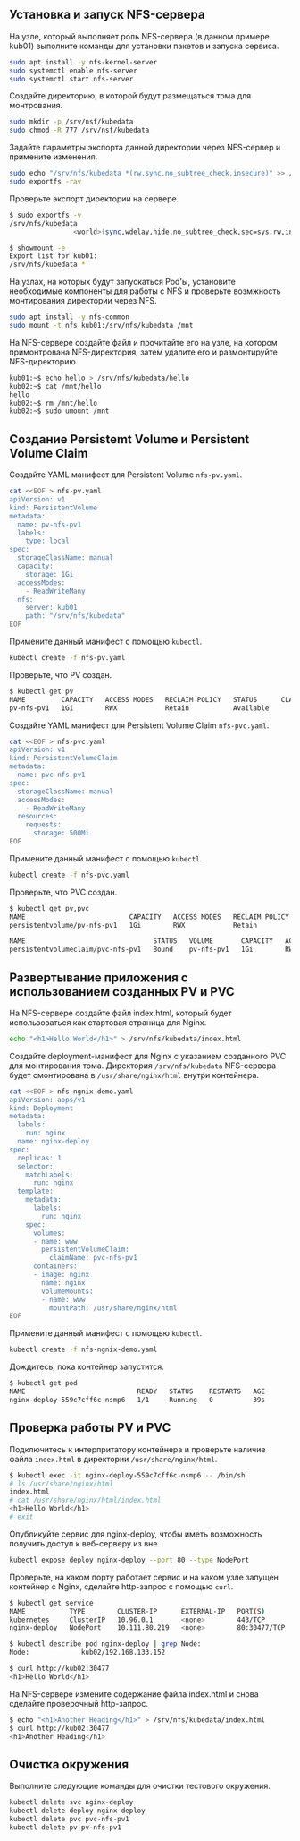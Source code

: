 ## Установка и запуск NFS-сервера

На узле, который выполняет роль NFS-сервера (в данном примере kub01) выполните команды для установки пакетов и запуска сервиса.

```bash
sudo apt install -y nfs-kernel-server
sudo systemctl enable nfs-server
sudo systemctl start nfs-server
```

Создайте директорию, в которой будут размещаться тома для монтрования.

```bash
sudo mkdir -p /srv/nsf/kubedata
sudo chmod -R 777 /srv/nsf/kubedata
```

Задайте параметры экспорта данной директории через NFS-сервер и примените изменения.

```bash
sudo echo "/srv/nfs/kubedata *(rw,sync,no_subtree_check,insecure)" >> /etc/exports
sudo exportfs -rav
```

Проверьте экспорт директории на сервере.

```bash
$ sudo exportfs -v
/srv/nfs/kubedata
                <world>(sync,wdelay,hide,no_subtree_check,sec=sys,rw,insecure,root_squash,no_all_squash)

$ showmount -e
Export list for kub01:
/srv/nfs/kubedata *
```

На узлах, на которых будут запускаться Pod'ы, установите необходимые компоненты для работы с NFS и проверьте возмжность монтирования директории через NFS.

```bash
sudo apt install -y nfs-common
sudo mount -t nfs kub01:/srv/nfs/kubedata /mnt
```

На NFS-сервере создайте файл и прочитайте его на узле, на котором примонтрована NFS-директория, затем удалите его и размонтируйте NFS-директорию

```bash
kub01:~$ echo hello > /srv/nfs/kubedata/hello
kub02:~$ cat /mnt/hello
hello
kub02:~$ rm /mnt/hello
kub02:~$ sudo umount /mnt
```

## Создание Persistemt Volume и Persistent Volume Claim

Создайте YAML манифест для Persistent Volume ```nfs-pv.yaml```.

```bash
cat <<EOF > nfs-pv.yaml
apiVersion: v1
kind: PersistentVolume
metadata:
  name: pv-nfs-pv1
  labels:
    type: local
spec:
  storageClassName: manual
  capacity:
    storage: 1Gi
  accessModes:
    - ReadWriteMany
  nfs:
    server: kub01
    path: "/srv/nfs/kubedata"
EOF
```

Примените данный манифест с помощью ```kubectl```.

```bash
kubectl create -f nfs-pv.yaml
```

Проверьте, что PV создан.

```bash
$ kubectl get pv
NAME         CAPACITY   ACCESS MODES   RECLAIM POLICY   STATUS      CLAIM   STORAGECLASS   REASON   AGE
pv-nfs-pv1   1Gi        RWX            Retain           Available           manual                  24s
```

Создайте YAML манифест для Persistent Volume Claim ```nfs-pvc.yaml```.

```bash
cat <<EOF > nfs-pvc.yaml
apiVersion: v1
kind: PersistentVolumeClaim
metadata:
  name: pvc-nfs-pv1
spec:
  storageClassName: manual
  accessModes:
    - ReadWriteMany
  resources:
    requests:
      storage: 500Mi
EOF
```

Примените данный манифест с помощью ```kubectl```.

```bash
kubectl create -f nfs-pvc.yaml
```

Проверьте, что PVC создан.

```bash
$ kubectl get pv,pvc
NAME                          CAPACITY   ACCESS MODES   RECLAIM POLICY   STATUS   CLAIM                 STORAGECLASS   REASON   AGE
persistentvolume/pv-nfs-pv1   1Gi        RWX            Retain           Bound    default/pvc-nfs-pv1   manual                  14m

NAME                                STATUS   VOLUME       CAPACITY   ACCESS MODES   STORAGECLASS   AGE
persistentvolumeclaim/pvc-nfs-pv1   Bound    pv-nfs-pv1   1Gi        RWX            manual         7s
```

## Развертывание приложения с использованием созданных PV и PVC

На NFS-сервере создайте файл index.html, который будет использоваться как стартовая страница для Nginx.

```bash
echo "<h1>Hello World</h1>" > /srv/nfs/kubedata/index.html
```

Создайте deployment-манифест для Nginx с указанием созданного PVC для монтирования тома. Директория ```/srv/nfs/kubedata``` NFS-сервера будет смонтирована в  ```/usr/share/nginx/html``` внутри контейнера.

```bash
cat <<EOF > nfs-ngnix-demo.yaml
apiVersion: apps/v1
kind: Deployment
metadata:
  labels:
    run: nginx
  name: nginx-deploy
spec:
  replicas: 1
  selector:
    matchLabels:
      run: nginx
  template:
    metadata:
      labels:
        run: nginx
    spec:
      volumes:
      - name: www
        persistentVolumeClaim:
          claimName: pvc-nfs-pv1
      containers:
      - image: nginx
        name: nginx
        volumeMounts:
        - name: www
          mountPath: /usr/share/nginx/html
EOF
```

Примените данный манифест с помощью ```kubectl```.

```bash
kubectl create -f nfs-ngnix-demo.yaml
```

Дождитесь, пока контейнер запустится.

```bash
$ kubectl get pod
NAME                            READY   STATUS    RESTARTS   AGE
nginx-deploy-559c7cff6c-nsmp6   1/1     Running   0          39s
```

## Проверка работы PV и PVC

Подключитесь к интерпритатору контейнера и проверьте наличие файла ```index.html``` в директории ```/usr/share/nginx/html```.

```bash
$ kubectl exec -it nginx-deploy-559c7cff6c-nsmp6 -- /bin/sh
# ls /usr/share/nginx/html
index.html
# cat /usr/share/nginx/html/index.html
<h1>Hello World</h1>
# exit
```

Опубликуйте сервис для nginx-deploy, чтобы иметь возможность получить доступ к веб-серверу из вне.

```bash
kubectl expose deploy nginx-deploy --port 80 --type NodePort
```

Проверьте, на каком порту работает сервис и на каком узле запущен контейнер с Nginx, сделайте http-запрос с помощью ```curl```.

```bash
$ kubectl get service
NAME           TYPE        CLUSTER-IP      EXTERNAL-IP   PORT(S)        AGE
kubernetes     ClusterIP   10.96.0.1       <none>        443/TCP        2d1h
nginx-deploy   NodePort    10.111.80.219   <none>        80:30477/TCP   11s

$ kubectl describe pod nginx-deploy | grep Node:
Node:             kub02/192.168.133.152

$ curl http://kub02:30477
<h1>Hello World</h1>
```

На NFS-сервере измените содержание файла index.html и снова сделайте проверочный http-запрос.

```bash
$ echo "<h1>Another Heading</h1>" > /srv/nfs/kubedata/index.html
$ curl http://kub02:30477
<h1>Another Heading</h1>
```

## Очистка окружения

Выполните следующие команды для очистки тестового окружения.

```bash
kubectl delete svc nginx-deploy
kubectl delete deploy nginx-deploy
kubectl delete pvc pvc-nfs-pv1
kubectl delete pv pv-nfs-pv1
```
